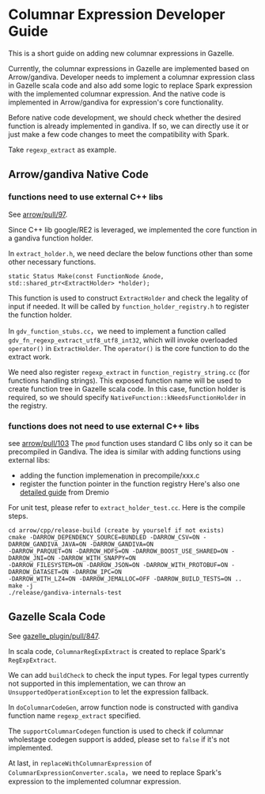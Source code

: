 # Columnar Expression Developer Guide

This is a short guide on adding new columnar expressions in Gazelle.

Currently, the columnar expressions in Gazelle are implemented based on Arrow/gandiva. Developer needs to
implement a columnar expression class in Gazelle scala code and also add some logic to replace Spark expression
with the implemented columnar expression. And the native code is implemented in Arrow/gandiva for expression's
core functionality.

Before native code development, we should check whether the desired function is already implemented
in gandiva. If so, we can directly use it or just make a few code changes to meet the compatibility with Spark.

Take `regexp_extract` as example.

## Arrow/gandiva Native Code

### functions need to use external C++ libs
See [arrow/pull/97](https://github.com/oap-project/arrow/pull/97).

Since C++ lib google/RE2 is leveraged, we implemented the core function in a gandiva function holder.

In `extract_holder.h`, we need declare the below functions other than some other necessary functions.
```
static Status Make(const FunctionNode &node, std::shared_ptr<ExtractHolder> *holder);
```
This function is used to construct `ExtractHolder` and check the legality of input if needed. It will
be called by `function_holder_registry.h` to register the function holder.

In `gdv_function_stubs.cc`，we need to implement a function called `gdv_fn_regexp_extract_utf8_utf8_int32`,
which will invoke overloaded `operator()` in `ExtractHolder`. The `operator()` is the core function to do
the extract work.

We need also register `regexp_extract` in `function_registry_string.cc` (for functions handling strings).
This exposed function name will be used to create function tree in Gazelle scala code. In this case,
function holder is required, so we should specify `NativeFunction::kNeedsFunctionHolder` in the registry.

### functions does not need to use external C++ libs
see [arrow/pull/103](https://github.com/oap-project/arrow/pull/103)
The `pmod` function uses standard C libs only so it can be precompiled in Gandiva. The idea is similar
with adding functions using external libs:
- adding the function implemenation in precompile/xxx.c
- register the function pointer in the function registry
Here's also one [detailed guide](https://www.dremio.com/blog/adding-a-user-define-function-to-gandiva/) from Dremio


For unit test, please refer to `extract_holder_test.cc`. Here is the compile steps.
```
cd arrow/cpp/release-build (create by yourself if not exists)
cmake -DARROW_DEPENDENCY_SOURCE=BUNDLED -DARROW_CSV=ON -DARROW_GANDIVA_JAVA=ON -DARROW_GANDIVA=ON
-DARROW_PARQUET=ON -DARROW_HDFS=ON -DARROW_BOOST_USE_SHARED=ON -DARROW_JNI=ON -DARROW_WITH_SNAPPY=ON
-DARROW_FILESYSTEM=ON -DARROW_JSON=ON -DARROW_WITH_PROTOBUF=ON -DARROW_DATASET=ON -DARROW_IPC=ON
-DARROW_WITH_LZ4=ON -DARROW_JEMALLOC=OFF -DARROW_BUILD_TESTS=ON ..
make -j
./release/gandiva-internals-test
```
## Gazelle Scala Code

See [gazelle_plugin/pull/847](https://github.com/oap-project/gazelle_plugin/pull/847).

In scala code, `ColumnarRegExpExtract` is created to replace Spark's `RegExpExtract`.

We can add `buildCheck` to check the input types. For legal types currently not supported in this implementation,
we can throw an `UnsupportedOperationException` to let the expression fallback. 

In `doColumnarCodeGen`, arrow function node is constructed with gandiva function name `regexp_extract` specified.

The `supportColumnarCodegen` function is used to check if columnar wholestage codegen support is added, please set
to `false` if it's not implemented.

At last, in `replaceWithColumnarExpression` of `ColumnarExpressionConverter.scala`，we need to replace Spark's
expression to the implemented columnar expression.
